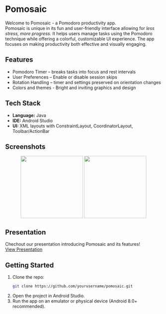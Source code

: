 # Pomosaic

Welcome to Pomosaic - a Pomodoro productivity app.  
Pomosaic is unique in its fun and user-friendly interface allowing for *less stress, more progress.*
It helps users manage tasks using the Pomodoro technique while offering a colorful, customizable UI experience. The app focuses on making productivity both effective and visually engaging.

## Features
- Pomodoro Timer – breaks tasks into focus and rest intervals  
- User Preferences – Enable or disable session skips
- Rotation Handling – timer and settings preserved on orientation changes  
- Colors and themes - Bright and inviting graphics and design

## Tech Stack
- **Language:** Java
- **IDE:** Android Studio  
- **UI:** XML layouts with ConstraintLayout, CoordinatorLayout, Toolbar/ActionBar  

## Screenshots

<p align="center">
  <img src=""C:\Users\chana\AndroidStudioProjects\Final_Project255\PomosaicHome.png"" width="200"/>
  <img src=""C:\Users\chana\AndroidStudioProjects\Final_Project255\PomosaicSession.png"" width="200"/>
</p>

## Presentation
Chechout our presentation introducing Pomosaic and its features!  
[View Presentation](https://www.canva.com/design/DAGww7YMh5I/J_XxwHUPY1BUB7_NZx4pPw/edit?utm_content=DAGww7YMh5I&utm_campaign=designshare&utm_medium=link2&utm_source=sharebutton)

## Getting Started
1. Clone the repo:
   ```bash
   git clone https://github.com/yourusername/pomosaic.git
2. Open the project in Android Studio.
3. Run the app on an emulator or physical device (Android 8.0+ recommended).
